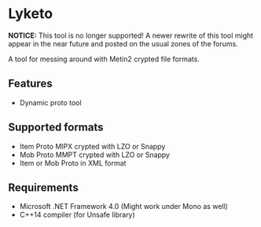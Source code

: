 # Lyketo

**NOTICE:** This tool is no longer supported! A newer rewrite of this tool might appear in the near future and posted on the usual zones of the forums.

A tool for messing around with Metin2 crypted file formats.

## Features
- Dynamic proto tool

## Supported formats
- Item Proto MIPX crypted with LZO or Snappy
- Mob Proto MMPT crypted with LZO or Snappy
- Item or Mob Proto in XML format

## Requirements
- Microsoft .NET Framework 4.0 (Might work under Mono as well)
- C++14 compiler (for Unsafe library)

